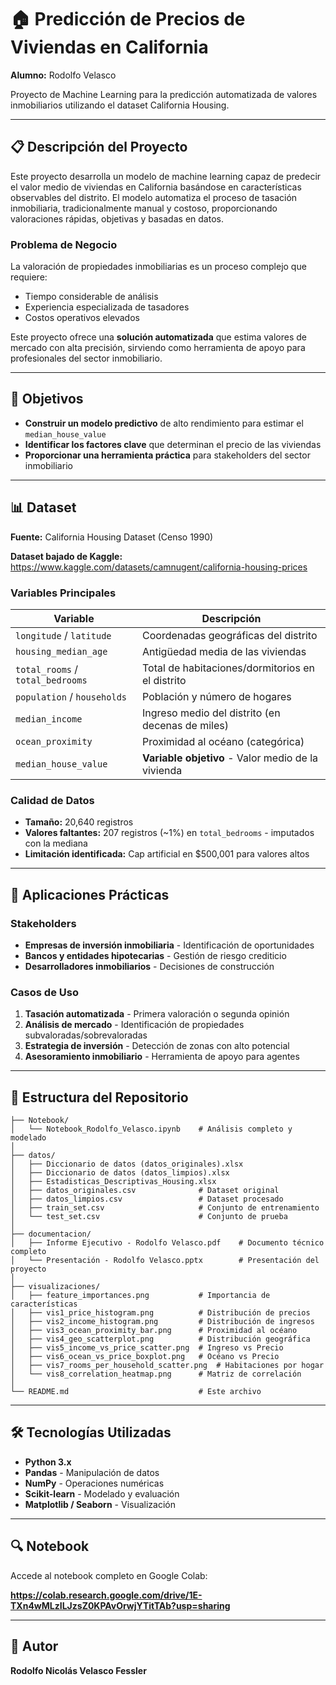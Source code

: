 # 🏠 Predicción de Precios de Viviendas en California

**Alumno:** Rodolfo Velasco

Proyecto de Machine Learning para la predicción automatizada de valores inmobiliarios utilizando el dataset California Housing.

---

## 📋 Descripción del Proyecto

Este proyecto desarrolla un modelo de machine learning capaz de predecir el valor medio de viviendas en California basándose en características observables del distrito. El modelo automatiza el proceso de tasación inmobiliaria, tradicionalmente manual y costoso, proporcionando valoraciones rápidas, objetivas y basadas en datos.

### Problema de Negocio

La valoración de propiedades inmobiliarias es un proceso complejo que requiere:

- Tiempo considerable de análisis
- Experiencia especializada de tasadores
- Costos operativos elevados

Este proyecto ofrece una **solución automatizada** que estima valores de mercado con alta precisión, sirviendo como herramienta de apoyo para profesionales del sector inmobiliario.

---

## 🎯 Objetivos

- **Construir un modelo predictivo** de alto rendimiento para estimar el `median_house_value`
- **Identificar los factores clave** que determinan el precio de las viviendas
- **Proporcionar una herramienta práctica** para stakeholders del sector inmobiliario

---

## 📊 Dataset

**Fuente:** California Housing Dataset (Censo 1990)

**Dataset bajado de Kaggle:** https://www.kaggle.com/datasets/camnugent/california-housing-prices

### Variables Principales

| Variable | Descripción |
|----------|-------------|
| `longitude` / `latitude` | Coordenadas geográficas del distrito |
| `housing_median_age` | Antigüedad media de las viviendas |
| `total_rooms` / `total_bedrooms` | Total de habitaciones/dormitorios en el distrito |
| `population` / `households` | Población y número de hogares |
| `median_income` | Ingreso medio del distrito (en decenas de miles) |
| `ocean_proximity` | Proximidad al océano (categórica) |
| `median_house_value` | **Variable objetivo** - Valor medio de la vivienda |

### Calidad de Datos

- **Tamaño:** 20,640 registros
- **Valores faltantes:** 207 registros (~1%) en `total_bedrooms` - imputados con la mediana
- **Limitación identificada:** Cap artificial en $500,001 para valores altos

---

## 💼 Aplicaciones Prácticas

### Stakeholders

- **Empresas de inversión inmobiliaria** - Identificación de oportunidades
- **Bancos y entidades hipotecarias** - Gestión de riesgo crediticio
- **Desarrolladores inmobiliarios** - Decisiones de construcción

### Casos de Uso

1. **Tasación automatizada** - Primera valoración o segunda opinión
2. **Análisis de mercado** - Identificación de propiedades subvaloradas/sobrevaloradas
3. **Estrategia de inversión** - Detección de zonas con alto potencial
4. **Asesoramiento inmobiliario** - Herramienta de apoyo para agentes

---

## 📁 Estructura del Repositorio

```
├── Notebook/
│   └── Notebook_Rodolfo_Velasco.ipynb    # Análisis completo y modelado
│
├── datos/
│   ├── Diccionario de datos (datos_originales).xlsx
│   ├── Diccionario de datos (datos_limpios).xlsx
│   ├── Estadisticas_Descriptivas_Housing.xlsx
│   ├── datos_originales.csv              # Dataset original
│   ├── datos_limpios.csv                 # Dataset procesado
│   ├── train_set.csv                     # Conjunto de entrenamiento
│   └── test_set.csv                      # Conjunto de prueba
│
├── documentacion/
│   ├── Informe Ejecutivo - Rodolfo Velasco.pdf    # Documento técnico completo
│   └── Presentación - Rodolfo Velasco.pptx        # Presentación del proyecto
│
├── visualizaciones/
│   ├── feature_importances.png           # Importancia de características
│   ├── vis1_price_histogram.png          # Distribución de precios
│   ├── vis2_income_histogram.png         # Distribución de ingresos
│   ├── vis3_ocean_proximity_bar.png      # Proximidad al océano
│   ├── vis4_geo_scatterplot.png          # Distribución geográfica
│   ├── vis5_income_vs_price_scatter.png  # Ingreso vs Precio
│   ├── vis6_ocean_vs_price_boxplot.png   # Océano vs Precio
│   ├── vis7_rooms_per_household_scatter.png  # Habitaciones por hogar
│   └── vis8_correlation_heatmap.png      # Matriz de correlación
│
└── README.md                             # Este archivo                  
```

---

## 🛠️ Tecnologías Utilizadas

- **Python 3.x**
- **Pandas** - Manipulación de datos
- **NumPy** - Operaciones numéricas
- **Scikit-learn** - Modelado y evaluación
- **Matplotlib / Seaborn** - Visualización

---

## 🔍 Notebook

Accede al notebook completo en Google Colab:

**https://colab.research.google.com/drive/1E-TXn4wMLzILJzsZ0KPAvOrwjYTitTAb?usp=sharing**

---

## 👤 Autor

**Rodolfo Nicolás Velasco Fessler**